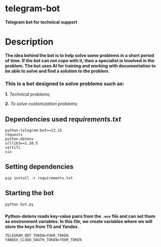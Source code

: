 # telegram-bot
**Telegram bot for technical support**

# Description
**The idea behind the bot is to help solve some problems in a short period of time. If the bot can not cope with it, then a specialist is involved in the problem. The bot uses AI for training and working with documentation to be able to solve and find a solution to the problem.**

### This is a bot designed to solve problems such as:
**1.** *Technical problems;*

**2.** *To solve customization problems;*

## Dependencies used *requirements.txt*
```
python-telegram-bot==13.15
requests
python-dotenv
urllib3==1.26.5
certifi
six
```

## Setting dependencies
```shell
pip install -r requirements.txt
```

## Starting the bot
```shell
python bot.py
```
###
**Python-dotenv reads key-value pairs from the `.env` file and can set them as environment variables. In this file, we create variables where we will store the keys from TG and Yandex.**
```.env
TELEGRAM_BOT_TOKEN=YOUR_TOKEN
YANDEX_CLOUD_OAUTH_TOKEN=YOUR_TOKEN
```
